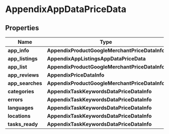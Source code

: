 # AppendixAppDataPriceData


## Properties

| Name | Type | Description | Notes |
|------------ | ------------- | ------------- | -------------|
**app_info** | **AppendixProductGoogleMerchantPriceDataInfo** |  |[optional]|
**app_listings** | **AppendixAppListingsAppDataPriceData** |  |[optional]|
**app_list** | **AppendixProductGoogleMerchantPriceDataInfo** |  |[optional]|
**app_reviews** | **AppendixPriceDataInfo** |  |[optional]|
**app_searches** | **AppendixProductGoogleMerchantPriceDataInfo** |  |[optional]|
**categories** | **AppendixTaskKeywordsDataPriceDataInfo** |  |[optional]|
**errors** | **AppendixTaskKeywordsDataPriceDataInfo** |  |[optional]|
**languages** | **AppendixTaskKeywordsDataPriceDataInfo** |  |[optional]|
**locations** | **AppendixTaskKeywordsDataPriceDataInfo** |  |[optional]|
**tasks_ready** | **AppendixTaskKeywordsDataPriceDataInfo** |  |[optional]|